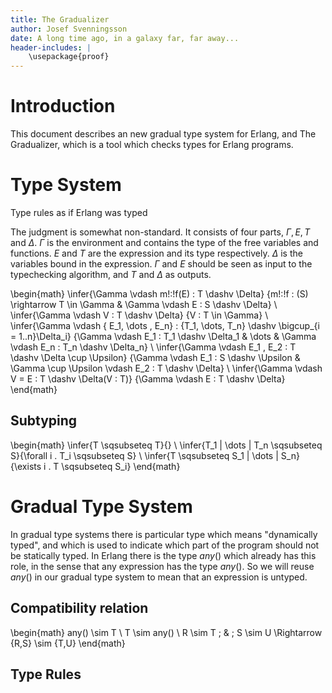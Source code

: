 ```yaml
---
title: The Gradualizer
author: Josef Svenningsson
date: A long time ago, in a galaxy far, far away...
header-includes: |
    \usepackage{proof}
---
```


# Introduction

This document describes an new gradual type system for Erlang, and The
Gradualizer, which is a tool which checks types for Erlang programs.

# Type System

Type rules as if Erlang was typed

The judgment is somewhat non-standard. It consists of four parts,
$\Gamma, E , T$ and $\Delta$. $\Gamma$ is the environment and contains
the type of the free variables and functions. $E$ and $T$ are the
expression and its type respectively. $\Delta$ is the variables bound
in the expression. $\Gamma$ and $E$ should be seen as input to the
typechecking algorithm, and $T$ and $\Delta$ as outputs.


\begin{math}
\infer{\Gamma \vdash m\!:\!f(E) : T \dashv \Delta}
	{m\!:\!f : (S) \rightarrow T \in \Gamma & \Gamma \vdash E : S \dashv \Delta}
\\
\infer{\Gamma \vdash V : T \dashv \Delta}
	{V : T \in \Gamma}
\\
\infer{\Gamma \vdash \{ E_1, \dots , E_n\} : \{T_1, \dots, T_n\} \dashv \bigcup_{i = 1..n}\Delta_i}
	{\Gamma \vdash E_1 : T_1 \dashv \Delta_1 & \dots & \Gamma \vdash E_n : T_n \dashv \Delta_n}
\\
\infer{\Gamma \vdash E_1 , E_2 : T \dashv \Delta \cup \Upsilon}
	{\Gamma \vdash E_1 : S \dashv \Upsilon & \Gamma \cup \Upsilon \vdash E_2 : T \dashv \Delta}
\\
\infer{\Gamma \vdash V = E : T \dashv \Delta(V : T)}
	{\Gamma \vdash E : T \dashv \Delta}
\end{math}

## Subtyping

\begin{math}
\infer{T \sqsubseteq T}{}
\\
\infer{T_1 | \dots | T_n \sqsubseteq S}{\forall i . T_i \sqsubseteq S}
\\
\infer{T \sqsubseteq S_1 | \dots | S_n}{\exists i . T \sqsubseteq S_i}
\end{math}

# Gradual Type System

In gradual type systems there is particular type which means
"dynamically typed", and which is used to indicate which part of the
program should not be statically typed. In Erlang there is the type
$any()$ which already has this role, in the sense that any expression
has the type $any()$. So we will reuse $any()$ in our gradual type
system to mean that an expression is untyped.

## Compatibility relation

\begin{math}
any() \sim T
\\
T \sim any()
\\
R \sim T \; \& \; S \sim U \Rightarrow \{R,S\} \sim \{T,U\}
\end{math}

## Type Rules
